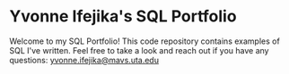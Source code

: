 # Yvonne Ifejika's SQL Portfolio
Welcome to my SQL Portfolio! This code repository contains examples of SQL I've written. Feel free to take a look and reach out if you have any questions: yvonne.ifejika@mavs.uta.edu
